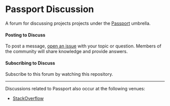 # Passport Discussion

A forum for discussing projects projects under the [Passport](https://github.com/jaredhanson/passport)
umbrella.

#### Posting to Discuss

To post a message, [open an issue](https://github.com/passport/discuss/issues/new)
with your topic or question.  Members of the community will share knowledge and provide
answers.

#### Subscribing to Discuss

Subscribe to this forum by watching this repository.


---

Discussions related to Passport also occur at the following venues:
- [StackOverflow](https://stackoverflow.com/questions/tagged/passport.js)
